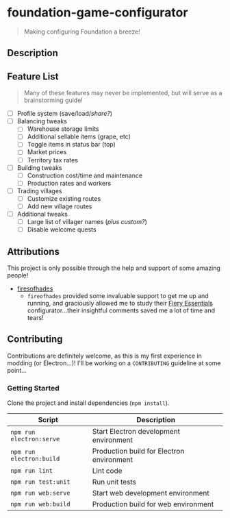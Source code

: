 # foundation-game-configurator

> Making configuring Foundation a breeze!

## Description

## Feature List

> Many of these features may never be implemented, but will serve as a brainstorming guide!

- [ ] Profile system (save/load/_share?_)
- [ ] Balancing tweaks
  - [ ] Warehouse storage limits
  - [ ] Additional sellable items (grape, etc)
  - [ ] Toggle items in status bar (top)
  - [ ] Market prices
  - [ ] Territory tax rates
- [ ] Building tweaks
  - [ ] Construction cost/time and maintenance
  - [ ] Production rates and workers
- [ ] Trading villages
  - [ ] Customize existing routes
  - [ ] Add new village routes
- [ ] Additional tweaks
  - [ ] Large list of villager names (_plus custom?_)
  - [ ] Disable welcome quests

## Attributions

This project is only possible through the help and support of some amazing people!

- [firesofhades](https://mod.io/members/firesofhades)
  - `fireofhades` provided some invaluable support to get me up and running, and graciously allowed me to study their [Fiery Essentials](https://foundation.mod.io/fiery-essential) configurator...their insightful comments saved me a lot of time and tears!

## Contributing

Contributions are definitely welcome, as this is my first experience in modding (or Electron...)! I'll be working on a `CONTRIBUTING` guideline at some point...

### Getting Started

Clone the project and install dependencies (`npm install`).

| Script | Description |
|--------|-------------|
| `npm run electron:serve` | Start Electron development environment
| `npm run electron:build` | Production build for Electron environment
| `npm run lint` | Lint code
| `npm run test:unit` | Run unit tests
| `npm run web:serve` | Start web development environment
| `npm run web:build` | Production build for web environment
